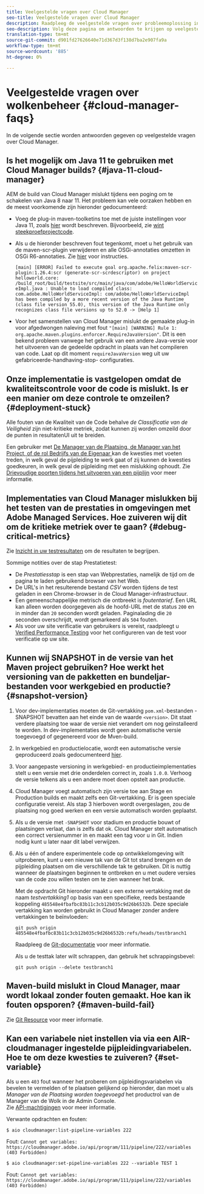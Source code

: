 ```yaml
---
title: Veelgestelde vragen over Cloud Manager
seo-title: Veelgestelde vragen over Cloud Manager
description: Raadpleeg de veelgestelde vragen over probleemoplossing in Cloud Manager
seo-description: Volg deze pagina om antwoorden te krijgen op veelgestelde vragen over Cloud Manager
translation-type: tm+mt
source-git-commit: d901fd27626640e71d367d3f138d7ba2e907fa9a
workflow-type: tm+mt
source-wordcount: '885'
ht-degree: 0%

---
```



# Veelgestelde vragen over wolkenbeheer {#cloud-manager-faqs}

In de volgende sectie worden antwoorden gegeven op veelgestelde vragen over Cloud Manager.

## Is het mogelijk om Java 11 te gebruiken met Cloud Manager builds? {#java-11-cloud-manager}

AEM de build van Cloud Manager mislukt tijdens een poging om te schakelen van Java 8 naar 11. Het probleem kan vele oorzaken hebben en de meest voorkomende zijn hieronder gedocumenteerd:

* Voeg de plug-in maven-toolketins toe met de juiste instellingen voor Java 11, zoals [hier](https://experienceleague.adobe.com/docs/experience-manager-cloud-manager/using/getting-started/create-application-project/using-the-wizard.html?lang=en#getting-started) wordt beschreven.  Bijvoorbeeld, zie [wint steekproefprojectcode](https://github.com/adobe/aem-guides-wknd/commit/6cb5238cb6b932735dcf91b21b0d835ae3a7fe75).

* Als u de hieronder beschreven fout tegenkomt, moet u het gebruik van de maven-scr-plugin verwijderen en alle OSGi-annotaties omzetten in OSGi R6-annotaties. Zie [hier](https://cqdump.wordpress.com/2019/01/03/from-scr-annotations-to-osgi-annotations/) voor instructies.

   `[main] [ERROR] Failed to execute goal org.apache.felix:maven-scr-plugin:1.26.4:scr (generate-scr-scrdescriptor) on project helloworld.core: /build_root/build/testsite/src/main/java/com/adobe/HelloWorldServiceImpl.java : Unable to load compiled class: com.adobe.HelloWorldServiceImpl: com/adobe/HelloWorldServiceImpl has been compiled by a more recent version of the Java Runtime (class file version 55.0), this version of the Java Runtime only recognizes class file versions up to 52.0 -> [Help 1]`

* Voor het samenstellen van Cloud Manager mislukt de gemaakte plug-in voor afgedwongen naleving met fout `"[main] [WARNING] Rule 1: org.apache.maven.plugins.enforcer.RequireJavaVersion"`. Dit is een bekend probleem vanwege het gebruik van een andere Java-versie voor het uitvoeren van de gedeelde opdracht in plaats van het compileren van code. Laat op dit moment `requireJavaVersion` weg uit uw gefabriceerde-handhaving-stop- configuraties.

## Onze implementatie is vastgelopen omdat de kwaliteitscontrole voor de code is mislukt. Is er een manier om deze controle te omzeilen? {#deployment-stuck}

Alle fouten van de Kwaliteit van de Code behalve *de Classificatie van de Veiligheid* zijn niet-kritieke metriek, zodat kunnen zij worden omzeild door de punten in resultatenUI uit te breiden.

Een gebruiker met [De Manager van de Plaatsing, de Manager van het Project, of de rol Bedrijfs van de Eigenaar ](https://experienceleague.adobe.com/docs/experience-manager-cloud-manager/using/requirements/setting-up-users-and-roles.html?lang=en#requirements) kan de kwesties met voeten treden, in welk geval de pijpleiding te werk gaat of zij kunnen de kwesties goedkeuren, in welk geval de pijpleiding met een mislukking ophoudt.  Zie [Drievoudige poorten tijdens het uitvoeren van een pijplijn](https://experienceleague.adobe.com/docs/experience-manager-cloud-manager/using/how-to-use/understand-your-test-results.html?lang=en#how-to-use) voor meer informatie.

## Implementaties van Cloud Manager mislukken bij het testen van de prestaties in omgevingen met Adobe Managed Services. Hoe zuiveren wij dit om de kritieke metriek over te gaan? {#debug-critical-metrics}

Zie [Inzicht in uw testresultaten](https://experienceleague.adobe.com/docs/experience-manager-cloud-manager/using/how-to-use/understand-your-test-results.html?lang=en#how-to-use) om de resultaten te begrijpen.

Sommige notities over de stap Prestatietest:

* De *Prestatiesstap* is een stap van Webprestaties, namelijk de tijd om de pagina te laden gebruikend browser van het Web.
* De URL&#39;s in het resulterende bestand *CSV* worden tijdens de test geladen in een Chrome-browser in de Cloud Manager-infrastructuur.
* Een gemeenschappelijke metrisch die ontbreekt is *foutentarief*. Een URL kan alleen worden doorgegeven als de hoofd-URL met de status `200` en in minder dan `20` seconden wordt geladen. Paginalading die `20` seconden overschrijdt, wordt gemarkeerd als `504` fouten.
* Als voor uw site verificatie van gebruikers is vereist, raadpleegt u [Verified Performance Testing](https://experienceleague.adobe.com/docs/experience-manager-cloud-manager/using/how-to-use/configuring-pipeline.html?lang=en#how-to-use) voor het configureren van de test voor verificatie op uw site.

## Kunnen wij SNAPSHOT in de versie van het Maven project gebruiken? Hoe werkt het versioning van de pakketten en bundeljar-bestanden voor werkgebied en productie? {#snapshot-version}

1. Voor dev-implementaties moeten de Git-vertakking `pom.xml`-bestanden -SNAPSHOT bevatten aan het einde van de waarde `<version>`. Dit staat verdere plaatsing toe waar de versie niet verandert om nog geïnstalleerd te worden. In dev-implementaties wordt geen automatische versie toegevoegd of gegenereerd voor de Mven-build.

1. In werkgebied en productielocatie, wordt een automatische versie geproduceerd zoals gedocumenteerd [hier](https://experienceleague.adobe.com/docs/experience-manager-cloud-manager/using/managing-code/activating-maven-project.html?lang=en#managing-code).

1. Voor aangepaste versioning in werkgebied- en productieimplementaties stelt u een versie met drie onderdelen correct in, zoals `1.0.0`. Verhoog de versie telkens als u een andere moet doen opstelt aan productie.

1. Cloud Manager voegt automatisch zijn versie toe aan Stage en Production builds en maakt zelfs een Git-vertakking. Er is geen speciale configuratie vereist. Als stap 3 hierboven wordt overgeslagen, zou de plaatsing nog goed werken en een versie automatisch worden geplaatst.

1. Als u de versie met `-SNAPSHOT` voor stadium en productie bouwt of plaatsingen verlaat, dan is zelfs dat ok. Cloud Manager stelt automatisch een correct versienummer in en maakt een tag voor u in Git. Indien nodig kunt u later naar dit label verwijzen.

1. Als u één of andere experimentele code op ontwikkelomgeving wilt uitproberen, kunt u een nieuwe tak van de Git tot stand brengen en de pijpleiding plaatsen om die verschillende tak te gebruiken. Dit is nuttig wanneer de plaatsingen beginnen te ontbreken en u met oudere versies van de code zou willen testen om te zien wanneer het brak.

   Met de opdracht Git hieronder maakt u een externe vertakking met de naam *testvertakking1* op basis van een specifieke, reeds bestaande koppeling `485548e4fbafbc83b11c3cb12b035c9d26b6532b`.  Deze speciale vertakking kan worden gebruikt in Cloud Manager zonder andere vertakkingen te beïnvloeden:

   `git push origin 485548e4fbafbc83b11c3cb12b035c9d26b6532b:refs/heads/testbranch1`

   Raadpleeg de [Git-documentatie](https://git-scm.com/book/en/v2/Git-Internals-Git-References) voor meer informatie.

   Als u de testtak later wilt schrappen, dan gebruik het schrappingsbevel:

   `git push origin --delete testbranch1`

## Maven-build mislukt in Cloud Manager, maar wordt lokaal zonder fouten gemaakt. Hoe kan ik fouten opsporen? {#maven-build-fail}

Zie [Git Resource](https://github.com/cqsupport/cloud-manager/blob/main/cm-build-step-fails.md) voor meer informatie.

## Kan een variabele niet instellen via via een AIR-cloudmanager ingestelde pijpleidingvariabelen. Hoe te om deze kwesties te zuiveren? {#set-variable}

Als u een `403` fout wanneer het proberen om pijpleidingsvariabelen via bevelen te vermelden of te plaatsen gelijkend op hieronder, dan moet u als *Manager van de Plaatsing worden toegevoegd* het productrol van de Manager van de Wolk in de Admin Console.\
Zie [API-machtigingen](https://www.adobe.io/apis/experiencecloud/cloud-manager/docs.html#!AdobeDocs/cloudmanager-api-docs/master/permissions.md) voor meer informatie.

Verwante opdrachten en fouten:

`$ aio cloudmanager:list-pipeline-variables 222`

Fout: `Cannot get variables: https://cloudmanager.adobe.io/api/program/111/pipeline/222/variables (403 Forbidden)`

`$ aio cloudmanager:set-pipeline-variables 222 --variable TEST 1`

Fout: `Cannot get variables: https://cloudmanager.adobe.io/api/program/111/pipeline/222/variables (403 Forbidden)`
